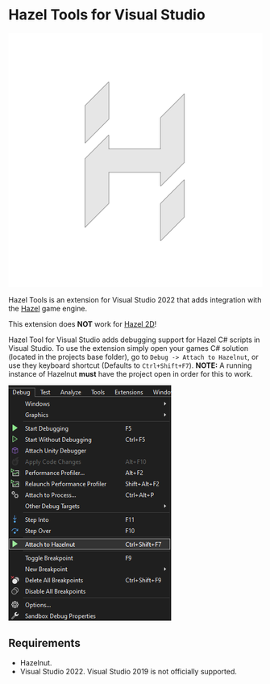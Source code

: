 # Hazel Tools for Visual Studio
![Hazelnut Logo](./HazelToolsVS/icon.png)

Hazel Tools is an extension for Visual Studio 2022 that adds integration with the [Hazel](https://hazelengine.com/) game engine.

This extension does **NOT** work for [Hazel 2D](https://github.com/TheCherno/Hazel)!

Hazel Tool for Visual Studio adds debugging support for Hazel C# scripts in Visual Studio. To use the extension simply open your games C# solution (located in the projects base folder), go to `Debug -> Attach to Hazelnut`, or use they keyboard shortcut (Defaults to `Ctrl+Shift+F7`). **NOTE:** A running instance of Hazelnut **must** have the project open in order for this to work.

![Attach to Hazelnut](./Resources/AttachToHazelnut.png)

## Requirements
* Hazelnut.
* Visual Studio 2022. Visual Studio 2019 is not officially supported.
